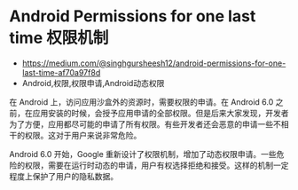 # Android Permissions for one last time 权限机制
- https://medium.com/@singhgursheesh12/android-permissions-for-one-last-time-af70a97f8d
- Android,权限,权限申请,Android动态权限

在 Android 上，访问应用沙盒外的资源时，需要权限的申请。在 Android 6.0 之前，在应用安装的时候，会授予应用申请的全部权限。但是后来大家发现，开发者为了方便，应用都尽可能的申请了所有权限。有些开发者还会恶意的申请一些不相干的权限。这对于用户来说非常危险。

Android 6.0 开始，Google 重新设计了权限机制，增加了动态权限申请。一些危险的权限，需要在运行时动态的申请，用户有权选择拒绝和接受。这样的机制一定程度上保护了用户的隐私数据。

